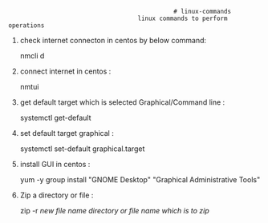                                                   # linux-commands
                                        linux commands to perform operations 

1. check internet connecton in centos by below command:

   nmcli d
   
2. connect internet in centos :

   nmtui
   
3. get default target which is selected Graphical/Command line :

   systemctl get-default
   
4. set default target graphical :

   systemctl set-default graphical.target
   
5. install GUI in centos :

   yum -y group install "GNOME Desktop" "Graphical Administrative Tools"

6. Zip a directory or file :

   zip -r _new file name_ _directory or file name which is to zip_

   
